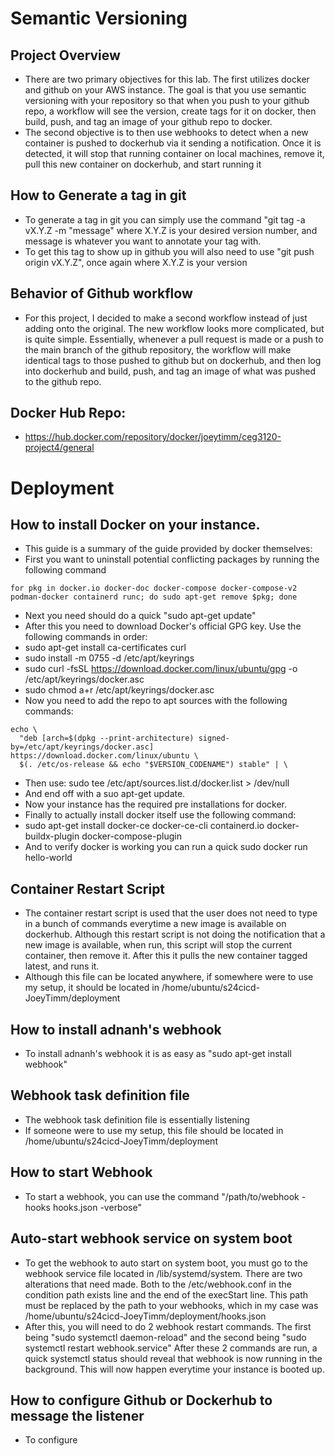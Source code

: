 # Semantic Versioning
## Project Overview
- There are two primary objectives for this lab. The first utilizes docker and github on your AWS instance. The goal is that you use semantic versioning with your repository so that when you push to your github repo, a workflow will see the version, create tags for it on docker, then build, push, and tag an image of your github repo to docker.
- The second objective is to then use webhooks to detect when a new container is pushed to dockerhub via it sending a notification. Once it is detected, it will stop that running container on local machines, remove it, pull this new container on dockerhub, and start running it

## How to Generate a tag in git
- To generate a tag in git you can simply use the command "git tag -a vX.Y.Z -m "message" where X.Y.Z is your desired version number, and message is whatever you want to annotate your tag with.
- To get this tag to show up in github you will also need to use "git push origin vX.Y.Z", once again where X.Y.Z is your version

## Behavior of Github workflow
- For this project, I decided to make a second workflow instead of just adding onto the original. The new workflow looks more complicated, but is quite simple. Essentially, whenever a pull request is made or a push to the main branch of the github repository, the workflow will make identical tags to those pushed to github but on dockerhub, and then log into dockerhub and build, push, and tag an image of what was pushed to the github repo.

## Docker Hub Repo:
- https://hub.docker.com/repository/docker/joeytimm/ceg3120-project4/general


# Deployment
## How to install Docker on your instance.
- This guide is a summary of the guide provided by docker themselves:
- First you want to uninstall potential conflicting packages by running the following command
```
for pkg in docker.io docker-doc docker-compose docker-compose-v2 podman-docker containerd runc; do sudo apt-get remove $pkg; done
```
- Next you need should do a quick "sudo apt-get update"
- After this you need to download Docker's official GPG key. Use the following commands in order: 
- sudo apt-get install ca-certificates curl
- sudo install -m 0755 -d /etc/apt/keyrings
- sudo curl -fsSL https://download.docker.com/linux/ubuntu/gpg -o /etc/apt/keyrings/docker.asc
- sudo chmod a+r /etc/apt/keyrings/docker.asc
- Now you need to add the repo to apt sources with the following commands:
``` 
echo \
  "deb [arch=$(dpkg --print-architecture) signed-by=/etc/apt/keyrings/docker.asc] https://download.docker.com/linux/ubuntu \
  $(. /etc/os-release && echo "$VERSION_CODENAME") stable" | \
```
- Then use: sudo tee /etc/apt/sources.list.d/docker.list > /dev/null 
- And end off with a suo apt-get update. 
- Now your instance has the required pre installations for docker. 
- Finally to actually install docker itself use the following command:
- sudo apt-get install docker-ce docker-ce-cli containerd.io docker-buildx-plugin docker-compose-plugin
- And to verify docker is working you can run a quick sudo docker run hello-world

## Container Restart Script
- The container restart script is used that the user does not need to type in a bunch of commands everytime a new image is available on dockerhub. Although this restart script is not doing the notification that a new image is available, when run, this script will stop the current container, then remove it. After this it pulls the new container tagged latest, and runs it.
- Although this file can be located anywhere, if somewhere were to use my setup, it should be located in /home/ubuntu/s24cicd-JoeyTimm/deployment
## How to install adnanh's webhook
- To install adnanh's webhook it is as easy as "sudo apt-get install webhook"

## Webhook task definition file
- The webhook task definition file is essentially listening  
- If someone were to use my setup, this file should be located in /home/ubuntu/s24cicd-JoeyTimm/deployment 

## How to start Webhook
- To start a webhook, you can use the command "/path/to/webhook -hooks hooks.json -verbose"

## Auto-start webhook service on system boot
- To get the webhook to auto start on system boot, you must go to the webhook service file located in /lib/systemd/system. There are two alterations that need made. Both to the /etc/webhook.conf in the condition path exists line and the end of the execStart line. This path must be replaced by the path to your webhooks, which in my case was /home/ubuntu/s24cicd-JoeyTimm/deployment/hooks.json
- After this, you will need to do 2 webhook restart commands. The first being "sudo systemctl daemon-reload" and the second being "sudo systemctl restart webhook.service" After these 2 commands are run, a quick systemctl status should reveal that webhook is now running in the background. This will now happen everytime your instance is booted up.

## How to configure Github or Dockerhub to message the listener
- To configure 
